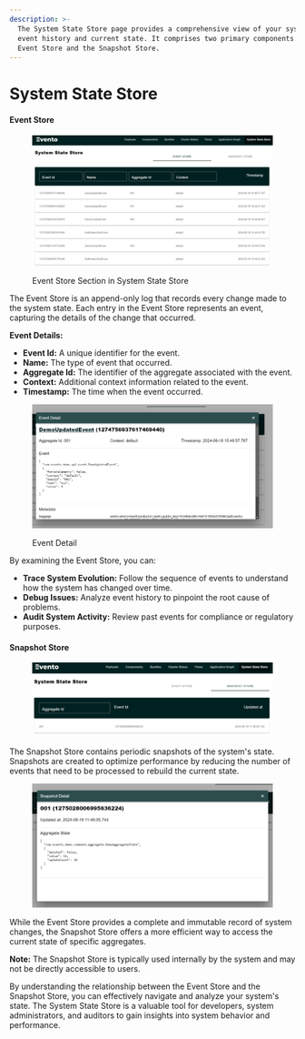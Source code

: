 ```yaml
---
description: >-
  The System State Store page provides a comprehensive view of your system's
  event history and current state. It comprises two primary components: the
  Event Store and the Snapshot Store.
---
```


# System State Store

#### Event Store

<figure><img src="../.gitbook/assets/image (61).png" alt=""><figcaption><p>Event Store Section in System State Store</p></figcaption></figure>

The Event Store is an append-only log that records every change made to the system state. Each entry in the Event Store represents an event, capturing the details of the change that occurred.

**Event Details:**

* **Event Id:** A unique identifier for the event.
* **Name:** The type of event that occurred.
* **Aggregate Id:** The identifier of the aggregate associated with the event.
* **Context:** Additional context information related to the event.
* **Timestamp:** The time when the event occurred.

<figure><img src="../.gitbook/assets/image (62).png" alt=""><figcaption><p>Event Detail</p></figcaption></figure>

By examining the Event Store, you can:

* **Trace System Evolution:** Follow the sequence of events to understand how the system has changed over time.
* **Debug Issues:** Analyze event history to pinpoint the root cause of problems.
* **Audit System Activity:** Review past events for compliance or regulatory purposes.

#### Snapshot Store

<figure><img src="../.gitbook/assets/image (63).png" alt=""><figcaption></figcaption></figure>

The Snapshot Store contains periodic snapshots of the system's state. Snapshots are created to optimize performance by reducing the number of events that need to be processed to rebuild the current state.

<figure><img src="../.gitbook/assets/image (64).png" alt=""><figcaption></figcaption></figure>

While the Event Store provides a complete and immutable record of system changes, the Snapshot Store offers a more efficient way to access the current state of specific aggregates.

**Note:** The Snapshot Store is typically used internally by the system and may not be directly accessible to users.

By understanding the relationship between the Event Store and the Snapshot Store, you can effectively navigate and analyze your system's state. The System State Store is a valuable tool for developers, system administrators, and auditors to gain insights into system behavior and performance.

